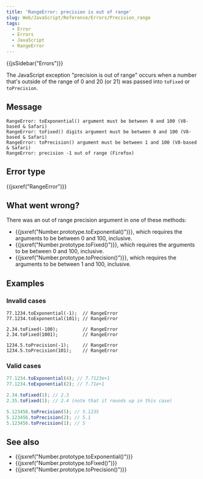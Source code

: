 ```yaml
---
title: 'RangeError: precision is out of range'
slug: Web/JavaScript/Reference/Errors/Precision_range
tags:
  - Error
  - Errors
  - JavaScript
  - RangeError
---
```


{{jsSidebar("Errors")}}

The JavaScript exception "precision is out of range" occurs when a number that's
outside of the range of 0 and 20 (or 21) was passed into `toFixed` or
`toPrecision`.

## Message

```
RangeError: toExponential() argument must be between 0 and 100 (V8-based & Safari)
RangeError: toFixed() digits argument must be between 0 and 100 (V8-based & Safari)
RangeError: toPrecision() argument must be between 1 and 100 (V8-based & Safari)
RangeError: precision -1 out of range (Firefox)
```

## Error type

{{jsxref("RangeError")}}

## What went wrong?

There was an out of range precision argument in one of these methods:

- {{jsxref("Number.prototype.toExponential()")}}, which requires the arguments to be between 0 and 100, inclusive.
- {{jsxref("Number.prototype.toFixed()")}}, which requires the arguments to be between 0 and 100, inclusive.
- {{jsxref("Number.prototype.toPrecision()")}}, which requires the arguments to be between 1 and 100, inclusive.

## Examples

### Invalid cases

```js-nolint example-bad
77.1234.toExponential(-1);  // RangeError
77.1234.toExponential(101); // RangeError

2.34.toFixed(-100);         // RangeError
2.34.toFixed(1001);         // RangeError

1234.5.toPrecision(-1);     // RangeError
1234.5.toPrecision(101);    // RangeError
```

### Valid cases

```js example-good
77.1234.toExponential(4); // 7.7123e+1
77.1234.toExponential(2); // 7.71e+1

2.34.toFixed(1); // 2.3
2.35.toFixed(1); // 2.4 (note that it rounds up in this case)

5.123456.toPrecision(5); // 5.1235
5.123456.toPrecision(2); // 5.1
5.123456.toPrecision(1); // 5
```

## See also

- {{jsxref("Number.prototype.toExponential()")}}
- {{jsxref("Number.prototype.toFixed()")}}
- {{jsxref("Number.prototype.toPrecision()")}}
